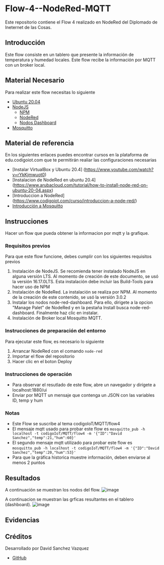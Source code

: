 # Flow-4--NodeRed-MQTT
Este repositorio contiene el Flow 4 realizado en NodeRed del Diplomado de Ineternet de las Cosas.

## Introducción

Este flow consiste en un tablero que presente la información de temperatura y humedad locales. Este flow recibe la información por MQTT con un broker local.

## Material Necesario

Para realizar este flow necesitas lo siguiente

- [Ubuntu 20.04](https://releases.ubuntu.com/20.04/)
- [NodeJS](https://nodejs.org/es/)
    - [NPM](https://www.npmjs.com/)
    - [NodeRed](https://nodered.org/docs/getting-started/local)
    - [Nodos Dashboard](https://flows.nodered.org/node/node-red-dashboard)
- [Mosquitto](https://mosquitto.org/)

## Material de referencia

En los siguientes enlaces puedes encontrar cursos en la plataforma de edu.codigoiot.com que te permitirán realiar las configuraciones necesarias

- [Instalar VirtualBox y Ubuntu 20.4] (https://www.youtube.com/watch?v=rYkKjmwuot0)
- [Instalacion de NodeRed en ubuntu 20.4] (https://www.arubacloud.com/tutorial/how-to-install-node-red-on-ubuntu-20-04.aspx)
- [Introduccion a NodeRed] (https://www.codigoiot.com/curso/introduccion-a-node-red/)
- [Introducción a Mosquitto](https://edu.codigoiot.com/course/view.php?id=851)

## Instrucciones
Hacer un flow que pueda obtener la informacion por mqtt y la grafique.

### Requisitos previos

Para que este flow funcione, debes cumplir con los siguientes requisitos previos
1. Instalación de NodeJS. Se recomienda tener instalado NodeJS en alguna versión LTS. Al momento de creación de este documento, se usó la versión 16.17.0LTS. Esta instalación debe incluir las Build-Tools para hacer uso de NPM
2. Instalación de NodeRed. La instalación se realiza por NPM. Al momento de la creación de este contenido, se usó la versión 3.0.2
3. Instalar los nodos node-red-dashboard. Para ello, dirigete a la opcion "Manage Palet" de NodeRed y en la pestaña Install busca node-red-dashboard. Finalmente haz clic en instalar.
4. Instalación de Broker local Mosquitto MQTT.

### Instrucciones de preparación del entorno

Para ejecutar este flow, es necesario lo siguiente
1. Arrancar NodeRed con el comando `node-red`
2. Importar el flow del repositorio
3. Hacer clic en el boton Deploy

### Instrucciones de operación

- Para observar el resutlado de este flow, abre un navegador y dirígete a localhost:1880/ui
-  Enviar por MQTT un mensaje que contenga un JSON con las variables ID, temp y hum

### Notas

- Este Flow se suscribe al tema codigoIoT/MQTT/flow4
- El mensaje mqtt usado para probar este flow es `mosquitto_pub -h localhost -t codigoIoT/MQTT/flow4 -m '{"ID":"David Sanchez","temp":21,"hum":60}'`
- El segundo mensaje mqtt utilizado para probar este flow es `mosquitto_pub -h localhost -t codigoIoT/MQTT/flow4 -m '{"ID":"David Sanchez","temp":20,"hum":53}'`
- Para que la gráfica historica muestre información, deben enviarse al menos 2 puntos

## Resultados
A continuación se muestran los nodos del flow.
![image](https://user-images.githubusercontent.com/111893490/189499229-79c2cf02-b141-46e6-b1eb-7c1c198dafd5.png)

A continuacion se muestran las grficas resultantes en el tablero (dashboard).
![image](https://user-images.githubusercontent.com/111893490/189499289-4b405f68-afa0-4b40-931e-6c6642300e3c.png)

## Evidencias


## Créditos

Desarrollado por David Sanchez Vazquez
- [GitHub](https://github.com/DavidSv00)
